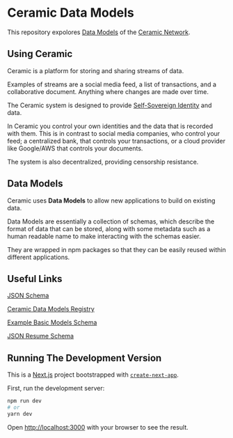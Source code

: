 # Ceramic Data Models

This repository expolores [Data Models](https://developers.ceramic.network/tools/glaze/datamodel/) of the [Ceramic Network](https://ceramic.network/).

## Using Ceramic

Ceramic is a platform for storing and sharing streams of data.

Examples of streams are a social media feed, a list of transactions, and a collaborative document. Anything where changes are made over time.

The Ceramic system is designed to provide [Self-Sovereign Identity](https://en.wikipedia.org/wiki/Self-sovereign_identity) and data.

In Ceramic you control your own identities and the data that is recorded with them. This is in contrast to social media companies, who control your feed; a centralized bank, that controls your transactions, or a cloud provider like Google/AWS that controls your documents. 

The system is also decentralized, providing censorship resistance.

## Data Models

Ceramic uses **Data Models** to allow new applications to build on existing data.

Data Models are essentially a collection of schemas, which describe the format of data that can be stored, along with some metadata such as a human readable name to make interacting with the schemas easier.

They are wrapped in npm packages so that they can be easily reused within different applications.

## Useful Links

[JSON Schema](https://json-schema.org/learn/getting-started-step-by-step.html)

[Ceramic Data Models Registry](https://github.com/ceramicstudio/datamodels)

[Example Basic Models Schema](https://github.com/ceramicstudio/datamodels/blob/main/packages/identity-profile-basic/schemas/BasicProfile.json)

[JSON Resume Schema](https://jsonresume.org/schema/)

## Running The Development Version

This is a [Next.js](https://nextjs.org/) project bootstrapped with [`create-next-app`](https://github.com/vercel/next.js/tree/canary/packages/create-next-app).

First, run the development server:

```bash
npm run dev
# or
yarn dev
```

Open [http://localhost:3000](http://localhost:3000) with your browser to see the result.
